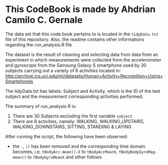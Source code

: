 # This CodeBook is made by Ahdrian Camilo C. Gernale


The data set that this code book pertains to is located in the `tidyData.txt` file of this repository.
Also, the readme contains other informations regarding the run_analysis.R file

The dataset is the result of cleaning and selecting data from data from an experiment in which measurements were collected from the accelerometer and gyroscope
from the Samsung Galaxy S smartphone used by 30 subjects carrying out a variety of 6 activities located in:
http://archive.ics.uci.edu/ml/datasets/Human+Activity+Recognition+Using+Smartphones 

The tidyData.txt has labels: Subject and Activity, which is the ID of the test subject and the measurement corresponding activities performed.

The summary of run_analysis R is:
1. There are 30 Subjects excluding the first variable `subject`
2. There are 6 activities, namely: WALKING, WALKING_UPSTAIRS, WALKING_DOWNSTAIRS, SITTING, STANDING & LAYING

After running the script, the following have been observed:

- the `-`, `()` has been removed and the corresponding time domain becomes, i.e, `tBodyAcc-mean()-X` to `tBodyAccMeanX`, `fBodyBodyGyroMag-mean()` to `fBodyGyroMeanX` and other follows


